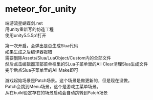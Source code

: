 # meteor_for_unity</br>
端游流星蝴蝶剑.net</br>用unity重新写的仿造工程</br>
使用unity5.5.5p1打开</br>

第一次开启，会弹出是否生成Slua代码</br>
如果生成之后编译器报错</br>
需要删除Assets/Slua/LuaObject/Custom内的全部文件</br>
然后点击编辑器顶部菜单栏里的SLua子菜单里的All Clear清理Slua生成文件</br>
完毕后点Slua子菜单里的All Make即可</br>

游戏起始场景是Patch场景。这个场景是做更新的，但是现在没做。</br>
Patch会跳到Menu场景，这个是游戏主菜单场景。</br>
从在build设定存在的场景启动会自动跳转到Patch场景
